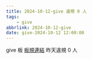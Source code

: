 ```yaml
---
title: 2024-10-12-give 違規 0 人
tags:
    - give
abbrlink: 2024-10-12-give
date: give-2024-10-12 12:00:00
---
```

give 板 [板規連結](https://www.ptt.cc/bbs/give/M.1612495900.A.C32.html)
昨天違規 0 人
